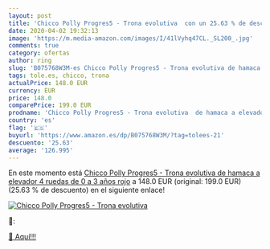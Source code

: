 ```yaml
---
layout: post
title: 'Chicco Polly Progres5 - Trona evolutiva  con un 25.63 % de descuento'
date: 2020-04-02 19:32:13
image: 'https://m.media-amazon.com/images/I/41lVyhq47CL._SL200_.jpg'
comments: true
category: ofertas
author: ring
slug: 'B075768W3M-es Chicco Polly Progres5 - Trona evolutiva de hamaca a...'
tags: tole.es, chicco, trona
actualPrice: 148.0 EUR
currency: EUR
price: 148.0
comparePrice: 199.0 EUR
prodname: 'Chicco Polly Progres5 - Trona evolutiva  de hamaca a elevador  4 ruedas  de 0 a 3 años  rojo'
country: 'es'
flag: '🇪🇸'
buyurl: 'https://www.amazon.es/dp/B075768W3M/?tag=tolees-21'
descuento: '25.63'
average: '126.995'
---
```


En este momento está [Chicco Polly Progres5 - Trona evolutiva  de hamaca a elevador  4 ruedas  de 0 a 3 años  rojo](https://www.amazon.es/dp/B075768W3M/?tag=tolees-21) a 148.0 EUR (original: 199.0 EUR) (25.63 %  de descuento) en el siguiente enlace!

[![Chicco Polly Progres5 - Trona evolutiva ](https://m.media-amazon.com/images/I/41lVyhq47CL._SL200_.jpg)](https://www.amazon.es/dp/B075768W3M/?tag=tolees-21)

🔎:


[🛒 Aquí!!!](https://www.amazon.es/dp/B075768W3M/?tag=tolees-21)
